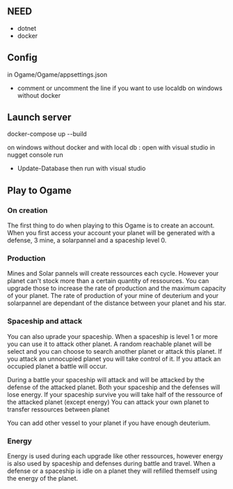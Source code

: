## NEED
 - dotnet
 - docker
## Config

in Ogame/Ogame/appsettings.json
- comment or uncomment the line if you want to use localdb on windows without docker


## Launch server

docker-compose up --build

on windows without docker and with local db :
open with visual studio
in nugget console run
- Update-Database
then run with visual studio

## Play to Ogame

### On creation
The first thing to do when playing to this Ogame is to create an account.
When you first access your account your planet will be generated with a defense, 3 mine, a solarpannel and a spaceship level 0.

### Production
Mines and Solar pannels will create ressources each cycle.
However your planet can't stock more than a certain quantity of ressources.
You can upgrade those to increase the rate of production and the maximum capacity of your planet.
The rate of production of your mine of deuterium and your solarpannel are dependant of the distance between your planet and his star.

### Spaceship and attack
You can also uprade your spaceship. When a spaceship is level 1 or more you can use it to attack other planet. A random reachable planet will be select and you can choose to search another planet or attack this planet.
If you attack an unnocupied planet you will take control of it.
If you attack an occupied planet a battle will occur.

During a battle your spaceship will attack and will be attacked by the defense of the attacked planet.
Both your spaceship and the defenses will lose energy.
If your spaceship survive you will take half of the ressource of the attacked planet (except energy)
You can attack your own planet to transfer ressources between planet

You can add other vessel to your planet if you have enough deuterium.

### Energy
Energy is used during each upgrade like other ressources, however energy is also used by spaceship and defenses during battle and travel.
When a defense or a spaceship is idle on a planet they will refilled themself using the energy of the planet.
